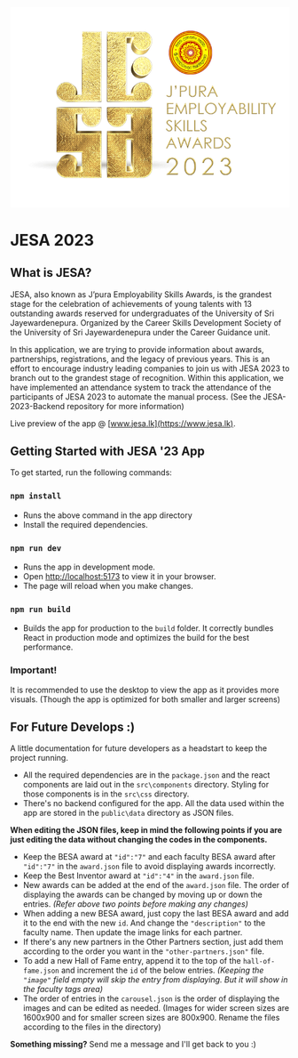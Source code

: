 ![JESA 2023 Logo](https://github.com/th3-s7r4ng3r/JESA-2023-App/blob/main/public/images/jesa23-logo.png)

# JESA 2023

## What is JESA?

JESA, also known as J’pura Employability Skills Awards, is the grandest stage for the celebration of achievements of young talents with 13 outstanding awards reserved for undergraduates of the University of Sri Jayewardenepura. Organized by the Career Skills Development Society of the University of Sri Jayewardenepura under the Career Guidance unit.

In this application, we are trying to provide information about awards, partnerships, registrations, and the legacy of previous years. This is an effort to encourage industry leading companies to join us with JESA 2023 to branch out to the grandest stage of recognition. Within this application, we have implemented an attendance system to track the attendance of the participants of JESA 2023 to automate the manual process. (See the JESA-2023-Backend repository for more information)

Live preview of the app @ [www.jesa.lk](https://www.jesa.lk).

## Getting Started with JESA '23 App

To get started, run the following commands:

### `npm install`

- Runs the above command in the app directory
- Install the required dependencies.

### `npm run dev`

- Runs the app in development mode.
- Open [http://localhost:5173](http://localhost:5173) to view it in
  your browser.
- The page will reload when you make changes.

### `npm run build`

- Builds the app for production to the `build` folder.
  It correctly bundles React in production mode and optimizes the build for the best performance.

### Important!

It is recommended to use the desktop to view the app as it provides more visuals. (Though the app is optimized for both smaller and larger screens)

## For Future Develops :)

A little documentation for future developers as a headstart to keep the project running.

- All the required dependencies are in the `package.json` and the react components are laid out in the `src\components` directory. Styling for those components is in the `src\css` directory.
- There's no backend configured for the app. All the data used within the app are stored in the `public\data` directory as JSON files.

**When editing the JSON files, keep in mind the following points if you are just editing the data without changing the codes in the components.**

- Keep the BESA award at `"id":"7"` and each faculty BESA award after `"id":"7"` in the `award.json` file to avoid displaying awards incorrectly.
- Keep the Best Inventor award at `"id":"4"` in the `award.json` file.
- New awards can be added at the end of the `award.json` file. The order of displaying the awards can be changed by moving up or down the entries. _(Refer above two points before making any changes)_
- When adding a new BESA award, just copy the last BESA award and add it to the end with the new `id`. And change the `"description"` to the faculty name. Then update the image links for each partner.
- If there's any new partners in the Other Partners section, just add them according to the order you want in the `"other-partners.json"` file.
- To add a new Hall of Fame entry, append it to the top of the `hall-of-fame.json` and increment the `id` of the below entries. _(Keeping the `"image"` field empty will skip the entry from displaying. But it will show in the faculty tags area)_
- The order of entries in the `carousel.json` is the order of displaying the images and can be edited as needed. (Images for wider screen sizes are 1600x900 and for smaller screen sizes are 800x900. Rename the files according to the files in the directory)

**Something missing?**
Send me a message and I'll get back to you :)
